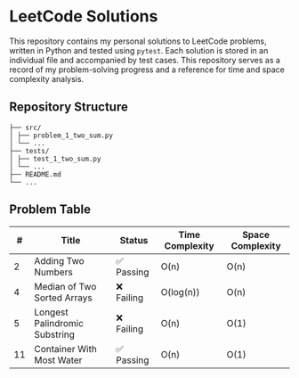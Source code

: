 # LeetCode Solutions

This repository contains my personal solutions to LeetCode problems, written in Python and tested using `pytest`. Each solution is stored in an individual file and accompanied by test cases. This repository serves as a record of my problem-solving progress and a reference for time and space complexity analysis.

## Repository Structure

```
├── src/
│ ├── problem_1_two_sum.py
│ └── ...
├── tests/
│ ├── test_1_two_sum.py
│ └── ...
├── README.md
└── ...
```

## Problem Table

| # | Title | Status | Time Complexity | Space Complexity |
|---|-------|--------|-----------------|------------------|
| 2 | Adding Two Numbers | ✅ Passing | O(n) | O(n) |
| 4 | Median of Two Sorted Arrays | ❌ Failing | O(log(n)) | O(n) |
| 5 | Longest Palindromic Substring | ❌ Failing | O(n) | O(1) |
| 11 | Container With Most Water | ✅ Passing | O(n) | O(1) |
